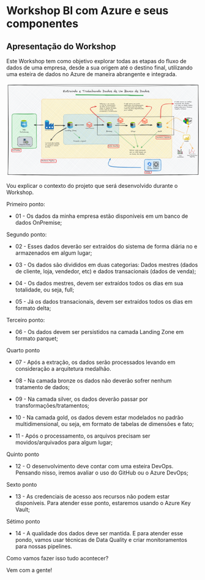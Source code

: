 # Workshop BI com Azure e seus componentes

## Apresentação do Workshop

Este Workshop tem como objetivo explorar todas as etapas do fluxo de dados de uma empresa, desde a sua origem até o destino final, utilizando uma esteira de dados no Azure de maneira abrangente e integrada.

![Image](./imagens/01_arquitetura_projeto.png)

Vou explicar o contexto do projeto que será desenvolvido durante o Workshop. 

Primeiro ponto:

* 01 - Os dados da minha empresa estão disponíveis em um banco de dados OnPremise;

Segundo ponto:

* 02 - Esses dados deverão ser extraídos do sistema de forma diária no e armazenados em algum lugar;

* 03 - Os dados são divididos em duas categorias: Dados mestres (dados de cliente, loja, vendedor, etc) e dados transacionais (dados de venda);

* 04 - Os dados mestres, devem ser extraídos todos os dias em sua totalidade, ou seja, full;

* 05 - Já os dados transacionais, devem ser extraídos todos os dias em formato delta;

Terceiro ponto:

* 06 - Os dados devem ser persistidos na camada Landing Zone em formato parquet;

Quarto ponto

* 07 - Após a extração, os dados serão processados levando em consideração a arquitetura medalhão. 

* 08 - Na camada bronze os dados não deverão sofrer nenhum tratamento de dados;

* 09 - Na camada silver, os dados deverão passar por transformações/tratamentos;

* 10 - Na camada gold, os dados devem estar modelados no padrão multidimensional, ou seja, em formato de tabelas de dimensões e fato;

* 11 - Após o processamento, os arquivos precisam ser movidos/arquivados para algum lugar;

Quinto ponto

* 12 - O desenvolvimento deve contar com uma esteira DevOps. Pensando nisso, iremos avaliar o uso do GitHub ou o Azure DevOps;

Sexto ponto

* 13 - As credenciais de acesso aos recursos não podem estar disponíveis. Para atender esse ponto, estaremos usando o Azure Key Vault;

Sétimo ponto

* 14 - A qualidade dos dados deve ser mantida. E para atender esse pondo, vamos usar técnicas de Data Quality e criar monitoramentos para nossas pipelines.

Como vamos fazer isso tudo acontecer?

Vem com a gente!